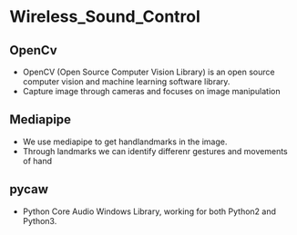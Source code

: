 # Wireless_Sound_Control
## OpenCv
* OpenCV (Open Source Computer Vision Library) is an open source computer vision and machine learning software library. 
* Capture image through cameras and focuses on image manipulation
## Mediapipe
* We use mediapipe to get handlandmarks in the image.
* Through landmarks we can identify differenr gestures and movements of hand
## pycaw
* Python Core Audio Windows Library, working for both Python2 and Python3.
